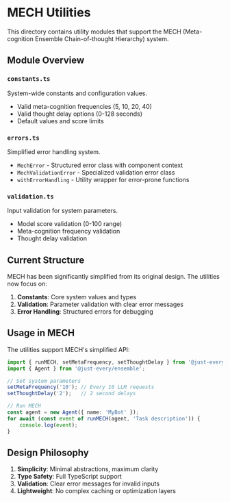 # MECH Utilities

This directory contains utility modules that support the MECH (Meta-cognition Ensemble Chain-of-thought Hierarchy) system.

## Module Overview

### `constants.ts`
System-wide constants and configuration values.
- Valid meta-cognition frequencies (5, 10, 20, 40)
- Valid thought delay options (0-128 seconds)
- Default values and score limits

### `errors.ts`
Simplified error handling system.
- `MechError` - Structured error class with component context
- `MechValidationError` - Specialized validation error class
- `withErrorHandling` - Utility wrapper for error-prone functions

### `validation.ts`
Input validation for system parameters.
- Model score validation (0-100 range)
- Meta-cognition frequency validation
- Thought delay validation

## Current Structure

MECH has been significantly simplified from its original design. The utilities now focus on:

1. **Constants**: Core system values and types
2. **Validation**: Parameter validation with clear error messages  
3. **Error Handling**: Structured errors for debugging

## Usage in MECH

The utilities support MECH's simplified API:

```typescript
import { runMECH, setMetaFrequency, setThoughtDelay } from '@just-every/mech';
import { Agent } from '@just-every/ensemble';

// Set system parameters
setMetaFrequency('10'); // Every 10 LLM requests
setThoughtDelay('2');   // 2 second delays

// Run MECH
const agent = new Agent({ name: 'MyBot' });
for await (const event of runMECH(agent, 'Task description')) {
    console.log(event);
}
```

## Design Philosophy

1. **Simplicity**: Minimal abstractions, maximum clarity
2. **Type Safety**: Full TypeScript support
3. **Validation**: Clear error messages for invalid inputs
4. **Lightweight**: No complex caching or optimization layers